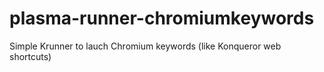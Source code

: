 plasma-runner-chromiumkeywords
==============================

Simple Krunner to lauch Chromium keywords (like Konqueror web shortcuts)